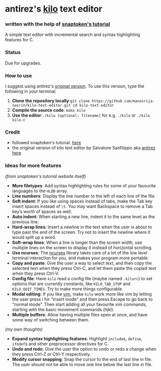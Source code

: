 # antirez's [kilo](https://github.com/antirez/kilo) text editor

### written with the help of [snaptoken's tutorial](https://viewsourcecode.org/snaptoken/kilo/)

A simple text editor with incremental search and syntax highlighting features for C.

### Status

Due for upgrades.

### How to use

I suggest using antirez's [original version](https://github.com/antirez/kilo). To use this version, type the following in your terminal.

1. **Clone the repository locally**:`git clone https://github.com/manosrija-nasrin/kilo-text-editor.git cd kilo-text-editor`
2. **Compile the source code**: `make kilo`
3. **Use the editor**:`./kilo [optional: filename]` for e.g. `./kilo` or `./kilo kilo.c`

### Credit

- followed snaptoken's tutorial. [here](https://viewsourcecode.org/snaptoken/kilo/)
- the original version of kilo text editor by Salvatore Sanfilippo aka [antirez](https://github.com/antirez) [here](https://github.com/antirez/kilo)

### Ideas for more features

_(from snaptoken's tutorial website itself)_

- **More filetypes**: Add syntax highlighting rules for some of your favourite languages to the `HLDB` array.
- **Line numbers**: Display the line number to the left of each line of the file.
- **Soft indent**: If you like using spaces instead of tabs, make the Tab key insert spaces instead of `\t`. You may want Backspace to remove a Tab key’s worth of spaces as well.
- **Auto indent**: When starting a new line, indent it to the same level as the previous line.
- **Hard-wrap lines**: Insert a newline in the text when the user is about to type past the end of the screen. Try not to insert the newline where it would split up a word.
- **Soft-wrap lines**: When a line is longer than the screen width, use multiple lines on the screen to display it instead of horizontal scrolling.
- **Use ncurses**: The [ncurses](https://en.wikipedia.org/wiki/Ncurses) library takes care of a lot of the low level terminal interaction for you, and makes your program more portable.
- **Copy and paste**: Give the user a way to select text, and then copy the selected text when they press Ctrl-C, and let them paste the copied text when they press Ctrl-V.
- **Config file**: Have `kilo` read a config file (maybe named `.kilorc`) to set options that are currently constants, like `KILO_TAB_STOP` and `KILO_QUIT_TIMES`. Try to make more things configurable.
- **Modal editing**: If you like [vim](http://www.vim.org/), make `kilo` work more like vim by letting the user press i for “insert mode” and then press Escape to go back to “normal mode”. Then start adding all your favourite vim commands, starting with the basic movement commands (hjkl).
- **Multiple buffers**: Allow having multiple files open at once, and have some way of switching between them.

_(my own thoughts)_

- **Expand syntax highlighting features**: Highlight `include`s, `define`, `ifndef`s and other preprocessor directives for C.
- **Undo and redo**: Give the user the option to undo or redo a change when they press Ctrl-Z or Ctrl-Y respectively.
- **Modify cursor snapping**: Snap the cursor to the end of last line in file. The user should not be able to move one line below the last line in file.
